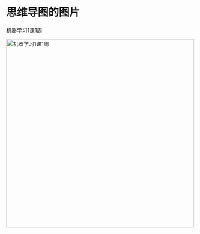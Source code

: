 # 思维导图的图片 

机器学习1课1周

<img width="500" src="zhixi_picture1\meachine_learning\机器学习1课1周_24.1.19.png" alt="机器学习1课1周"/>
